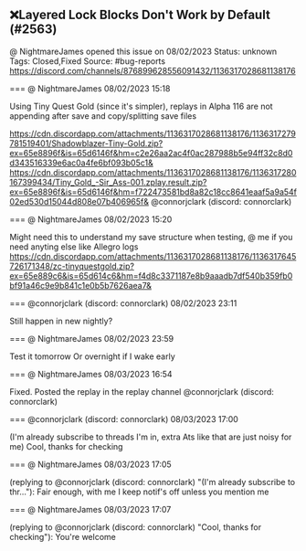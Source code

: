 ## ❌Layered Lock Blocks Don't Work by Default (#2563)
@ NightmareJames opened this issue on 08/02/2023
Status: unknown
Tags: Closed,Fixed
Source: #bug-reports https://discord.com/channels/876899628556091432/1136317028681138176


=== @ NightmareJames 08/02/2023 15:18

Using Tiny Quest Gold (since it's simpler), replays in Alpha 116 are not appending after save and copy/splitting save files

https://cdn.discordapp.com/attachments/1136317028681138176/1136317279781519401/Shadowblazer-Tiny-Gold.zip?ex=65e8896f&is=65d6146f&hm=c2e26aa2ac4f0ac287988b5e94ff32c8d0d343516339e6ac0a4fe6bf093b05c1&
https://cdn.discordapp.com/attachments/1136317028681138176/1136317280167399434/Tiny_Gold_-Sir_Ass-001.zplay.result.zip?ex=65e8896f&is=65d6146f&hm=f722473581bd8a82c18cc8641eaaf5a9a54f02ed530d15044d808e07b406965f&
@connorjclark (discord: connorclark)

=== @ NightmareJames 08/02/2023 15:20

Might need this to understand my save structure when testing, @ me if you need anyting else like Allegro logs
https://cdn.discordapp.com/attachments/1136317028681138176/1136317645726171348/zc-tinyquestgold.zip?ex=65e889c6&is=65d614c6&hm=f4d8c3371187e8b9aaadb7df540b359fb0bf91a46c9e9b841c1e0b5b7626aea7&

=== @connorjclark (discord: connorclark) 08/02/2023 23:11

Still happen in new nightly?

=== @ NightmareJames 08/02/2023 23:59

Test it tomorrow
Or overnight if I wake early

=== @ NightmareJames 08/03/2023 16:54

Fixed.  Posted the replay in the replay channel
@connorjclark (discord: connorclark)

=== @connorjclark (discord: connorclark) 08/03/2023 17:00

(I'm already subscribe to threads I'm in, extra Ats like that are just noisy for me)
Cool, thanks for checking

=== @ NightmareJames 08/03/2023 17:05

(replying to @connorjclark (discord: connorclark) "(I'm already subscribe to thr…"): Fair enough, with me I keep notif's off unless you mention me

=== @ NightmareJames 08/03/2023 17:07

(replying to @connorjclark (discord: connorclark) "Cool, thanks for checking"): You're welcome
